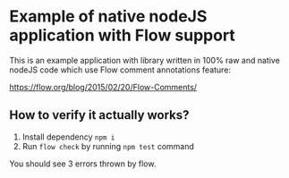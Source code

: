 # Example of native nodeJS application with Flow support

This is an example application with library written in 100% raw and native nodeJS code which use Flow comment annotations feature:

https://flow.org/blog/2015/02/20/Flow-Comments/

## How to verify it actually works?

1. Install dependency `npm i`
2. Run `flow check` by running `npm test` command

You should see 3 errors thrown by flow.
